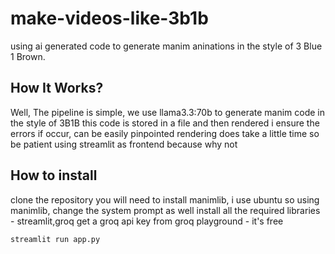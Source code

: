 # make-videos-like-3b1b
using ai generated code to generate manim aninations in the style of 3 Blue 1 Brown.


## How It Works?

Well, The pipeline is simple,
we use llama3.3:70b to generate manim code in the style of 3B1B
this code is stored in a file and then rendered 
i ensure the errors if occur, can be easily pinpointed
rendering does take a little time so be patient
using streamlit as frontend because why not


## How to install
clone the repository
you will need to install manimlib, i use ubuntu so using manimlib, change the system prompt as well
install all the required libraries - streamlit,groq
get a groq api key from groq playground - it's free

```
streamlit run app.py
```
